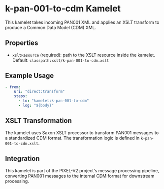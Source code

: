 # k-pan-001-to-cdm Kamelet

This kamelet takes incoming PAN001 XML and applies an XSLT transform to produce a Common Data Model (CDM) XML.

## Properties

- `xsltResource` (required): path to the XSLT resource inside the kamelet. Default: `classpath:xslt/k-pan-001-to-cdm.xslt`

## Example Usage

```yaml
- from:
    uri: "direct:transform"
    steps:
      - to: "kamelet:k-pan-001-to-cdm"
      - log: "${body}"
```

## XSLT Transformation

The kamelet uses Saxon XSLT processor to transform PAN001 messages to a standardized CDM format. The transformation logic is defined in `k-pan-001-to-cdm.xslt`.

## Integration

This kamelet is part of the PIXEL-V2 project's message processing pipeline, converting PAN001 messages to the internal CDM format for downstream processing.
